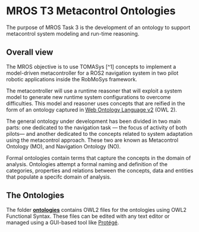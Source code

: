 # MROS T3 Metacontrol Ontologies

The purpose of MROS Task 3 is the development of an ontology to support metacontrol system modeling and run-time reasoning.

## Overall view

The MROS objective is to use TOMASys [^1] concepts to implement a model-driven metacontroller for a ROS2 navigation system in two pilot robotic applications inside the RobMoSys framework.

The metacontroller will use a runtime reasoner that will exploit a system model to generate new runtime system configurations to overcome difficulties. This model and reasoner uses concepts that are reified in the form of an ontology captured in [Web Ontology Language v2](https://www.w3.org/TR/owl2-syntax/) (OWL 2).

The general ontology under development has been divided in two main parts: one dedicated to the navigation task — the focus of activity of both pilots— and another dedicated to the concepts related to system adaptation using the metacontrol approach. These two are known as Metacontrol Ontology (MO), and Navigation Ontology (NO).

Formal ontologies contain terms that capture the concepts in the domain of analysis. Ontologies attempt a formal naming and definition of the categories, properties and relations between the concepts, data and entities that populate a specifc domain of analysis.

## The Ontologies

The folder [**ontologies**](https://github.com/MROS-RobMoSys-ITP/metacontrol_ontology/tree/master/ontologies "MROS Ontologies") contains OWL2 files for the ontologies using OWL2 Functional Syntax. These files can be edited with any text editor or managed using a GUI-based tool like [Protégé](https://protege.stanford.edu/).
